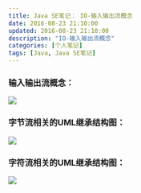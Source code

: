 ```yaml
---
title: Java SE笔记： IO-输入输出流概念
date: 2016-08-23 21:10:00
updated: 2016-08-23 21:10:00
description: "IO-输入输出流概念"
categories: [个人笔记]
tags: [Java, Java SE笔记]
---
```


### 输入输出流概念：
![](/blog/images/javase_33.png)

### 字节流相关的UML继承结构图：
![](/blog/images/javase_34.png)

### 字符流相关的UML继承结构图：
![](/blog/images/javase_35.png)
